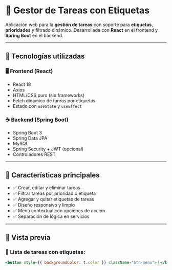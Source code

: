 # 📝 Gestor de Tareas con Etiquetas

Aplicación web para la **gestión de tareas** con soporte para **etiquetas**, **prioridades** y filtrado dinámico. Desarrollada con **React** en el frontend y **Spring Boot** en el backend.

---

## 🚀 Tecnologías utilizadas

### 🖥️ Frontend (React)
- React 18
- Axios
- HTML/CSS puro (sin frameworks)
- Fetch dinámico de tareas por etiquetas
- Estado con `useState` y `useEffect`

### ☕ Backend (Spring Boot)
- Spring Boot 3
- Spring Data JPA
- MySQL
- Spring Security + JWT (opcional)
- Controladores REST

---

## 🎯 Características principales

- ✅ Crear, editar y eliminar tareas
- ✅ Filtrar tareas por prioridad o etiqueta
- ✅ Agregar y quitar etiquetas de tareas
- ✅ Diseño responsivo y limpio
- ✅ Menú contextual con opciones de acción
- ✅ Separación de lógica en servicios

---

## 🧠 Vista previa

### 🎨 Lista de tareas con etiquetas:

```jsx
<button style={{ backgroundColor: t.color }} className="btn-menu">⋮</button>
